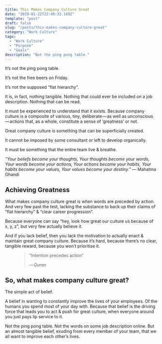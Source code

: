 ```yaml
---
title: This Makes Company Culture Great
date: "2019-01-22T22:40:32.169Z"
template: "post"
draft: false
slug: "/posts/this-makes-company-culture-great"
category: "Work Culture"
tags:
  - "Work Culture"
  - "Purpose"
  - "Goals"
description: "Not the ping pong table."
---
```



It’s not the ping pong table.

It’s not the free beers on Friday.

It’s not the supposed “flat hierarchy”.

It is, in fact, nothing tangible. Nothing that could ever be included on a job description. Nothing that can be read.

It must be experienced to understand that it exists. Because company culture is a composite of various, tiny, deliberate — as well as unconscious — actions that, as a whole, constitute a sense of ‘greatness’ or not.

Great company culture is something that can be superficially created.

It cannot be imposed by some consultant or left to develop organically.

It must be something that the entire team live & breathe.

*“Your beliefs become your thoughts,
Your thoughts become your words,
Your words become your actions,
Your actions become your habits,
Your habits become your values,
Your values become your destiny.”*
— Mahatma Ghandi



## Achieving Greatness

What makes company culture great is when words are preceded by action. And very few past the test, lacking the substance to back up their claims of “flat hierarchy” & “clear career progression”.

Because everyone can say “hey, look how great our culture us because of x, y, z”, but very few actually believe it.

And if you lack belief, then you lack the motivation to actually enact & maintain great company culture. Because it’s hard, because there’s no clear, tangible reward, because you won’t prioritise it.

<figure>
	<blockquote>
		<p>“Intention precedes action”</p>
		<footer>
			<cite>— Quran</cite>
		</footer>
	</blockquote>
</figure>



## So, what makes company culture great?

The simple act of belief.

A belief in wanting to constantly improve the lives of your employees. Of the humans you spend most of your day with. Because that belief is the driving force that leads you to act & push for great culture, when everyone around you just pays lip service to it.

Not the ping pong table. Not the words on some job description online. But an almost tangible belief, exuding from every member of your team, that we all want to improve each other’s lives.
